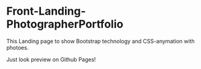 # Front-Landing-PhotographerPortfolio

This Landing page to show Bootstrap technology and CSS-anymation with photoes.

Just look preview on Github Pages!
